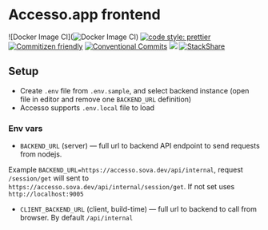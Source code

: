 # Accesso.app frontend

![Docker Image CI](![Docker Image CI](https://github.com/accesso-app/frontend/workflows/Docker%20Image%20CI/badge.svg)) [![code style: prettier](https://img.shields.io/badge/code_style-prettier-ff69b4.svg)](http://prettier.io) [![Commitizen friendly](https://img.shields.io/badge/commitizen-friendly-brightgreen.svg)](http://commitizen.github.io/cz-cli/) [![Conventional Commits](https://img.shields.io/badge/Conventional%20Commits-1.0.0-yellow.svg)](https://conventionalcommits.org) [![](https://img.shields.io/badge/feature/slices-1.0-blue)](https://featureslices.dev/v1.0) [![StackShare](http://img.shields.io/badge/tech-stack-0690fa.svg?style=flat)](https://stackshare.io/accessoapp/frontend)

## Setup

- Create `.env` file from `.env.sample`, and select backend instance (open file in editor and remove one `BACKEND_URL` definition)
- Accesso supports `.env.local` file to load

### Env vars

- `BACKEND_URL` (server) — full url to backend API endpoint to send requests from nodejs.

Example `BACKEND_URL=https://accesso.sova.dev/api/internal`, request `/session/get` will sent to `https://accesso.sova.dev/api/internal/session/get`. If not set uses `http://localhost:9005`

- `CLIENT_BACKEND_URL` (client, build-time) — full url to backend to call from browser. By default `/api/internal`

